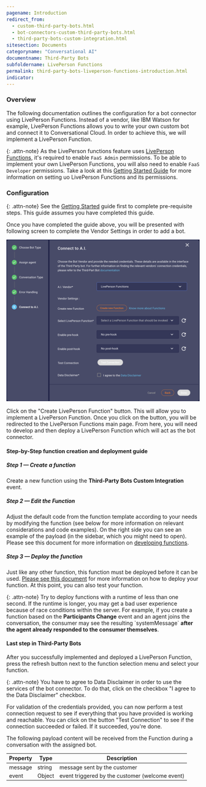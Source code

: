 ```yaml
---
pagename: Introduction
redirect_from:
  - custom-third-party-bots.html
  - bot-connectors-custom-third-party-bots.html
  - third-party-bots-custom-integration.html
sitesection: Documents
categoryname: "Conversational AI"
documentname: Third-Party Bots
subfoldername: LivePerson Functions
permalink: third-party-bots-liveperson-functions-introduction.html
indicator:
---
```


### Overview

The following documentation outlines the configuration for a bot connector using LivePerson Functions. Instead of a vendor, like IBM Watson for example, LivePerson Functions allows you to write your own custom bot and connect it to Conversational Cloud. In order to achieve this, we will implement a LivePerson Function.

{: .attn-note}
As the LivePerson functions feature uses [LivePerson Functions](liveperson-functions-overview.html), it's required to enable `FaaS Admin` permissions. To be able to implement your own LivePerson Functions, you will also need to enable `FaaS Developer` permissions. Take a look at this [Getting Started Guide](liveperson-functions-getting-started-development-deep-dive-ui.html) for more information on setting uo LivePerson Functions and its permissions.

### Configuration

{: .attn-note}
See the [Getting Started](third-party-bots-getting-started.html) guide first to complete pre-requisite steps. This guide assumes you have completed this guide.

Once you have completed the guide above, you will be presented with following screen to complete the Vendor Settings in order to add a bot.

<img loading="lazy" class="fancyimage" style="width:600px" src="img/vendor.png">

Click on the "Create LivePerson Function" button. This will allow you to implement a LivePerson Function. Once you click on the button, you will be redirected to the LivePerson Functions main page. From here, you will need to develop and then deploy a LivePerson Function which will act as the bot connector.

#### Step-by-Step function creation and deployment guide

##### Step 1 — Create a function

Create a new function using the **Third-Party Bots Custom Integration** event.

##### Step 2 — Edit the Function

Adjust the default code from the function template according to your needs by modifying the function (see below for more information on relevant considerations and code examples). On the right side you can see an example of the payload (in the sidebar, which you might need to open). Please see this document for more information on [developing functions](liveperson-functions-getting-started-development-deep-dive-ui.html).

##### Step 3 — Deploy the function

Just like any other function, this function must be deployed before it can be used. [Please see this document](liveperson-functions-getting-started-your-first-function.html#deploy) for more information on how to deploy your function. At this point, you can also test your function.

{: .attn-note}
Try to deploy functions with a runtime of less than one second. If the runtime is longer, you may get a bad user experience because of race conditions within the server. For example, if you create a function based on the **Participants Change** event and an agent joins the conversation, the consumer may see the resulting \`systemMessage\` **after the agent already responded to the consumer themselves**.

#### Last step in Third-Party Bots

After you successfully implemented and deployed a LivePerson Function, press the refresh button next to the function selection menu and select your function.

{: .attn-note}
You have to agree to Data Disclaimer in order to use the services of the bot connector. To do that, click on the checkbox "I agree to the Data Disclaimer" checkbox.

For validation of the credentials provided, you can now perform a test connection request to see if everything that you have provided is working and reachable. You can click on the button "Test Connection" to see if the connection succeeded or failed. If it succeeded, you're done.

The following payload content will be received from the Function during a conversation with the assigned bot.

<table>
  <thead>
  <tr>
    <th>Property </th>
    <th>Type</th>
    <th>Description</th>
  </tr>
  </thead>
  <tbody>
  <tr>
    <td>message</td>
    <td>string</td>
    <td>message sent by the customer</td>
  </tr>
  <tr>
    <td>event</td>
    <td>Object</td>
    <td>event triggered by the customer (welcome event)</td>
  </tr>
  </tbody>
</table>